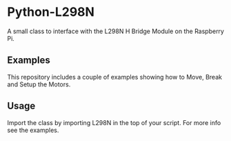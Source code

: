 Python-L298N
============

A small class to interface with the L298N H Bridge Module on the Raspberry Pi.

## Examples
This repository includes a couple of examples showing how to Move, Break and Setup the Motors.

## Usage
Import the class by importing L298N in the top of your script. For more info see the examples.
